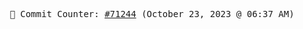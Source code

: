 <p align="center">
    <samp>
        📮 Commit Counter: <a href="https://github.com/Javascript-void0/Javascript-void0/commits/main">#71244</a> (October 23, 2023 @ 06:37 AM)
    </samp>
</p>